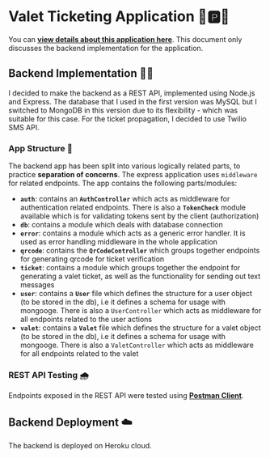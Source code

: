 # Valet Ticketing Application 🚙🅿🎫

You can [**view details about this application here**](https://github.com/mahamshahid18/valet-app-v2). This document only discusses the backend implementation for the application.

## Backend Implementation 👩‍💻
I decided to make the backend as a REST API, implemented using Node.js and Express. The database that I used in the first version was MySQL but I switched to MongoDB in this version due to its flexibility - which was suitable for this case. For the ticket propagation, I decided to use Twilio SMS API.

### App Structure 📂
The backend app has been split into various logically related parts, to practice **separation of concerns**. The express application uses `middleware` for related endpoints. The app contains the following parts/modules:

* **`auth`**: contains an **`AuthController`** which acts as middleware for authentication related endpoints. There is also a **`TokenCheck`** module available which is for validating tokens sent by the client (authorization)
* **`db`**: contains a module which deals with database connection
* **`error`**: contains a module which acts as a generic error handler. It is used as error handling middleware in the whole application
* **`qrcode`**: contains the **`QrCodeController`** which groups together endpoints for generating qrcode for ticket verification
* **`ticket`**: contains a module which groups together the endpoint for generating a valet ticket, as well as the functionality for sending out text messages
* **`user`**: contains a **`User`** file which defines the structure for a user object (to be stored in the db), i.e it defines a schema for usage with mongooge. There is also a `UserController` which acts as middleware for all endpoints related to the user actions
* **`valet`**: contains a **`Valet`** file which defines the structure for a valet object (to be stored in the db), i.e it defines a schema for usage with mongooge. There is also a `ValetController` which acts as middleware for all endpoints related to the valet

### REST API Testing 🌧️
Endpoints exposed in the REST API were tested using [**Postman Client**](https://www.getpostman.com/).

## Backend Deployment ☁️
The backend is deployed on Heroku cloud.